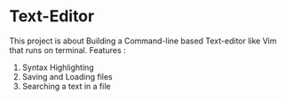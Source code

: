 # Text-Editor
This project is about Building a Command-line based Text-editor like Vim that runs on terminal.
Features :
1. Syntax Highlighting
2. Saving and Loading files
3. Searching a text in a file
